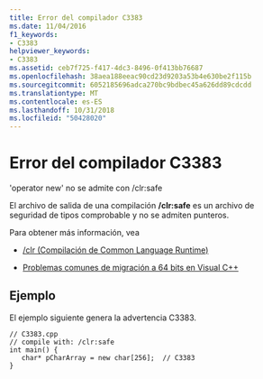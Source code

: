 ```yaml
---
title: Error del compilador C3383
ms.date: 11/04/2016
f1_keywords:
- C3383
helpviewer_keywords:
- C3383
ms.assetid: ceb7f725-f417-4dc3-8496-0f413bb76687
ms.openlocfilehash: 38aea188eeac90cd23d9203a53b4e630be2f115b
ms.sourcegitcommit: 6052185696adca270bc9bdbec45a626dd89cdcdd
ms.translationtype: MT
ms.contentlocale: es-ES
ms.lasthandoff: 10/31/2018
ms.locfileid: "50428020"
---
```

# <a name="compiler-error-c3383"></a>Error del compilador C3383

'operator new' no se admite con /clr:safe

El archivo de salida de una compilación **/clr:safe** es un archivo de seguridad de tipos comprobable y no se admiten punteros.

Para obtener más información, vea

- [/clr (Compilación de Common Language Runtime)](../../build/reference/clr-common-language-runtime-compilation.md)

- [Problemas comunes de migración a 64 bits en Visual C++](../../build/common-visual-cpp-64-bit-migration-issues.md)

## <a name="example"></a>Ejemplo

El ejemplo siguiente genera la advertencia C3383.

```
// C3383.cpp
// compile with: /clr:safe
int main() {
   char* pCharArray = new char[256];  // C3383
}
```